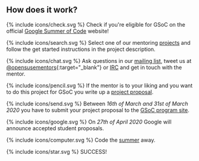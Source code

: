 ## How does it work?

<span>{% include icons/check.svg %} Check if you're eligible for GSoC on
the official [Google Summer of Code](https://developers.google.com/open-source/gsoc/faq#students_and_eligibility) website!

<span>{% include icons/search.svg %} Select one of our mentoring
[projects](#projects) and follow the get started instructions in the
project description.

<span>{% include icons/chat.svg %} Ask questions in our
[mailing list](mailto:opensuse-project@opensuse.org), tweet us at
[@opensusementors](https://twitter.com/@opensusementors){:target="_blank"}
or [IRC](irc://irc.opensuse.org/openSUSE-project)
and get in touch with the mentor.

<span>{% include icons/pencil.svg %} If the mentor is to your liking and
you want to do this project for GSoC you write up a
[project proposal](http://write.flossmanuals.net/gsocstudentguide/writing-a-proposal/).

<span>{% include icons/send.svg %} Between *16th of March and 31st of March 2020*
you have to submit your project proposal to the
[GSoC program site](https://summerofcode.withgoogle.com/).

<span>{% include icons/google.svg %} On *27th of April 2020* Google will
announce accepted student proposals.

<span>{% include icons/computer.svg %} Code the
[summer](https://developers.google.com/open-source/gsoc/timeline) away.

<span>{% include icons/star.svg %} SUCCESS!

